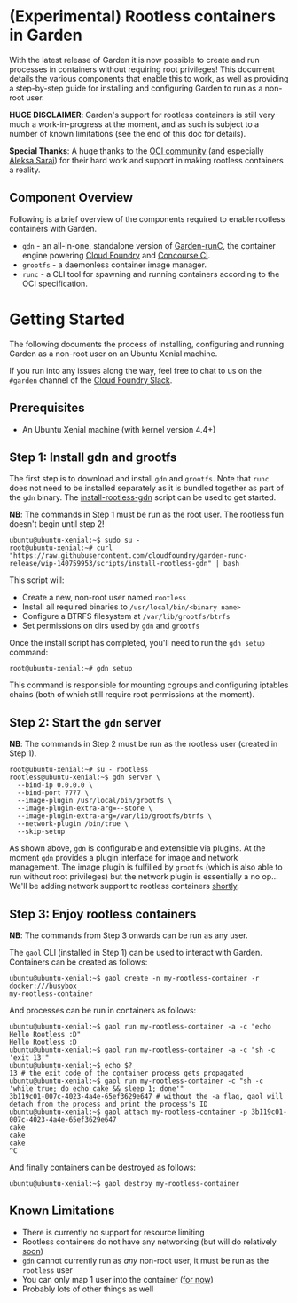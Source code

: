 # (Experimental) Rootless containers in Garden

With the latest release of Garden it is now possible to create and run processes
in containers without requiring root privileges! This document details the various
components that enable this to work, as well as providing a step-by-step guide for installing
and configuring Garden to run as a non-root user.

**HUGE DISCLAIMER**: Garden's support for rootless containers is still very much 
a work-in-progress at the moment, and as such is subject to a number of known
limitations (see the end of this doc for details).

**Special Thanks**: A huge thanks to the [OCI community](https://www.opencontainers.org/) (and
especially [Aleksa Sarai](https://github.com/cyphar)) for their hard work and support
in making rootless containers a reality.

## Component Overview

Following is a brief overview of the components required to enable rootless containers
with Garden.

* `gdn` - an all-in-one, standalone version of [Garden-runC](https://github.com/cloudfoundry/garden-runc-release),
the container engine powering [Cloud Foundry](https://www.cloudfoundry.org/) and [Concourse CI](http://concourse.ci/).
* `grootfs` - a daemonless container image manager.
* `runc` - a CLI tool for spawning and running containers according to the OCI specification.

# Getting Started

The following documents the process of installing, configuring and running Garden
as a non-root user on an Ubuntu Xenial machine.

If you run into any issues along the way, feel free to chat to us on the
`#garden` channel of the [Cloud Foundry Slack](http://slack.cloudfoundry.org/).

## Prerequisites

* An Ubuntu Xenial machine (with kernel version 4.4+)

## Step 1: Install gdn and grootfs

The first step is to download and install `gdn` and `grootfs`. Note that `runc`
does not need to be installed separately as it is bundled together as part of the
`gdn` binary. The [install-rootless-gdn](../scripts/install-rootless-gdn) script
can be used to get started.

**NB**: The commands in Step 1 must be run as the root user. The rootless fun doesn't begin until step 2!

```
ubuntu@ubuntu-xenial:~$ sudo su -
root@ubuntu-xenial:~# curl "https://raw.githubusercontent.com/cloudfoundry/garden-runc-release/wip-140759953/scripts/install-rootless-gdn" | bash
```

This script will:

* Create a new, non-root user named `rootless`
* Install all required binaries to `/usr/local/bin/<binary name>`
* Configure a BTRFS filesystem at `/var/lib/grootfs/btrfs`
* Set permissions on dirs used by `gdn` and `grootfs`

Once the install script has completed, you'll need to run the `gdn setup` command:

```
root@ubuntu-xenial:~# gdn setup
```

This command is responsible for mounting cgroups and configuring iptables chains
(both of which still require root permissions at the moment).

## Step 2: Start the `gdn` server

**NB**: The commands in Step 2 must be run as the rootless user (created in Step 1).

```
root@ubuntu-xenial:~# su - rootless
rootless@ubuntu-xenial:~$ gdn server \
  --bind-ip 0.0.0.0 \
  --bind-port 7777 \
  --image-plugin /usr/local/bin/grootfs \
  --image-plugin-extra-arg=--store \
  --image-plugin-extra-arg=/var/lib/grootfs/btrfs \
  --network-plugin /bin/true \
  --skip-setup
```

As shown above, `gdn` is configurable and extensible via plugins. At the moment `gdn` provides
a plugin interface for image and network management. The image plugin is fulfilled by `grootfs`
(which is also able to run without root privileges) but the network plugin is essentially a no op...
We'll be adding network support to rootless containers [shortly](https://www.pivotaltracker.com/story/show/14111013).

## Step 3: Enjoy rootless containers

**NB**: The commands from Step 3 onwards can be run as any user.

The `gaol` CLI (installed in Step 1) can be used to interact with Garden.
Containers can be created as follows:

```
ubuntu@ubuntu-xenial:~$ gaol create -n my-rootless-container -r docker:///busybox
my-rootless-container
```

And processes can be run in containers as follows:

```
ubuntu@ubuntu-xenial:~$ gaol run my-rootless-container -a -c "echo Hello Rootless :D"
Hello Rootless :D
ubuntu@ubuntu-xenial:~$ gaol run my-rootless-container -a -c "sh -c 'exit 13'"
ubuntu@ubuntu-xenial:~$ echo $?
13 # the exit code of the container process gets propagated
ubuntu@ubuntu-xenial:~$ gaol run my-rootless-container -c "sh -c 'while true; do echo cake && sleep 1; done'"
3b119c01-007c-4023-4a4e-65ef3629e647 # without the -a flag, gaol will detach from the process and print the process's ID
ubuntu@ubuntu-xenial:~$ gaol attach my-rootless-container -p 3b119c01-007c-4023-4a4e-65ef3629e647
cake
cake
cake
^C
```

And finally containers can be destroyed as follows:

```
ubuntu@ubuntu-xenial:~$ gaol destroy my-rootless-container
```

## Known Limitations

* There is currently no support for resource limiting
* Rootless containers do not have any networking (but will do relatively [soon](https://www.pivotaltracker.com/story/show/14111013))
* `gdn` cannot currently run as _any_ non-root user, it must be run as the `rootless` user
* You can only map 1 user into the container ([for now](https://www.pivotaltracker.com/story/show/130628237))
* Probably lots of other things as well
